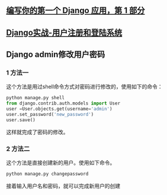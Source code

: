 

## [编写你的第一个 Django 应用，第 1 部分](https://docs.djangoproject.com/zh-hans/2.2/intro/tutorial01/)







##  [Django实战-用户注册和登陆系统](https://www.cnblogs.com/robindong/p/9610057.html)



## Django admin修改用户密码

### 1 方法一

这个方法是用过shell命令方式对密码进行修改的，使用如下的命令：
```python
python manage.py shell  
from django.contrib.auth.models import User        
user =User.objects.get(username='admin')
user.set_password('new_password')  
user.save()
```

这样就完成了密码的修改。

### 2 方法二

这个方法是直接创建新的用户。使用如下命令。

```python
python manage.py changepassword 
```
接着输入用户名和密码，就可以完成新用户的创建

